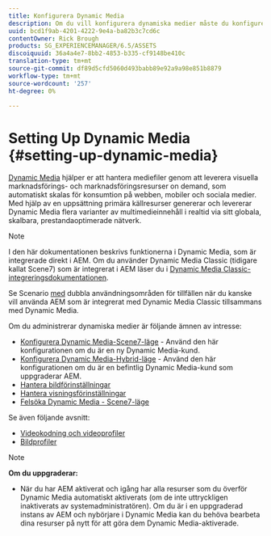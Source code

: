 ```yaml
---
title: Konfigurera Dynamic Media
description: Om du vill konfigurera dynamiska medier måste du konfigurera dynamiska medier och hantera bild- och visningsförinställningar
uuid: bcd1f9ab-4201-4222-9e4a-ba82b3c7cd6c
contentOwner: Rick Brough
products: SG_EXPERIENCEMANAGER/6.5/ASSETS
discoiquuid: 36a4a4e7-8bb2-4853-b335-cf9148be410c
translation-type: tm+mt
source-git-commit: df89d5cfd5060d493babb89e92a9a98e851b8879
workflow-type: tm+mt
source-wordcount: '257'
ht-degree: 0%

---
```



# Setting Up Dynamic Media {#setting-up-dynamic-media}

[Dynamic Media](https://www.adobe.com/solutions/web-experience-management/dynamic-media.html) hjälper er att hantera mediefiler genom att leverera visuella marknadsförings- och marknadsföringsresurser on demand, som automatiskt skalas för konsumtion på webben, mobiler och sociala medier. Med hjälp av en uppsättning primära källresurser genererar och levererar Dynamic Media flera varianter av multimedieinnehåll i realtid via sitt globala, skalbara, prestandaoptimerade nätverk.

>[!NOTE]
>
>I den här dokumentationen beskrivs funktionerna i Dynamic Media, som är integrerade direkt i AEM. Om du använder Dynamic Media Classic (tidigare kallat Scene7) som är integrerat i AEM läser du i [Dynamic Media Classic-integreringsdokumentationen](/help/sites-administering/scene7.md).
>
>Se Scenario [med](/help/sites-administering/scene7.md#dual-use-scenario) dubbla användningsområden för tillfällen när du kanske vill använda AEM som är integrerat med Dynamic Media Classic tillsammans med Dynamic Media.

Om du administrerar dynamiska medier är följande ämnen av intresse:

* [Konfigurera Dynamic Media-Scene7-läge](config-dms7.md) - Använd den här konfigurationen om du är en ny Dynamic Media-kund.
* [Konfigurera Dynamic Media-Hybrid-läge](config-dynamic.md) - Använd den här konfigurationen om du är en befintlig Dynamic Media-kund som uppgraderar AEM.
* [Hantera bildförinställningar](managing-image-presets.md)
* [Hantera visningsförinställningar](managing-viewer-presets.md)
* [Felsöka Dynamic Media - Scene7-läge](troubleshoot-dms7.md)

Se även följande avsnitt:

* [Videokodning och videoprofiler](video-profiles.md)
* [Bildprofiler](image-profiles.md)

>[!NOTE]
>
>**Om du uppgraderar:**
>
>* När du har AEM aktiverat och igång har alla resurser som du överför Dynamic Media automatiskt aktiverats (om de inte uttryckligen inaktiverats av systemadministratören). Om du är i en uppgraderad instans av AEM och nybörjare i Dynamic Media kan du behöva bearbeta dina resurser på nytt för att göra dem Dynamic Media-aktiverade.